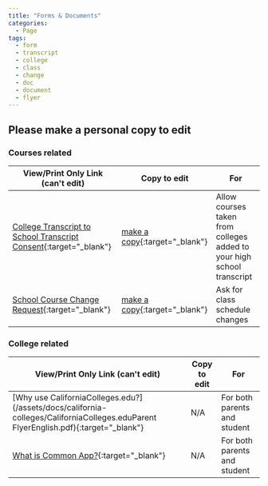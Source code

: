 ```yaml
---
title: "Forms & Documents"
categories:
  - Page
tags:
  - form
  - transcript
  - college
  - class
  - change
  - doc
  - document
  - flyer
---
```

## Please make a personal copy to edit
### Courses related

| View/Print Only Link (can't edit)| Copy to edit | For       |
| -------------------------------------------------- | -----------------------------| ----------|
| [College Transcript to School Transcript Consent](https://docs.google.com/document/d/1vtlh3F2uew5CaxQlTsUyiIFlRfK76ASTg0NfwQ1q3qY/edit?usp=sharing){:target="_blank"} | [make a copy](https://docs.google.com/document/d/1vtlh3F2uew5CaxQlTsUyiIFlRfK76ASTg0NfwQ1q3qY/copy){:target="_blank"}  | Allow courses taken from colleges added to your high school transcript |
| [School Course Change Request](https://docs.google.com/document/d/1Eu6woovJQ2AaNtUfWYuLvd6tesH1ZPExL2f8w8EziR8/edit?usp=sharing){:target="_blank"} | [make a copy](https://docs.google.com/document/d/1Eu6woovJQ2AaNtUfWYuLvd6tesH1ZPExL2f8w8EziR8/copy){:target="_blank"}  | Ask for class schedule changes |

### College related

| View/Print Only Link (can't edit)| Copy to edit | For       |
| -------------------------------------------------- | -----------------------------| ----------|
| [Why use CaliforniaColleges.edu?](/assets/docs/california-colleges/CaliforniaColleges.eduParent FlyerEnglish.pdf){:target="_blank"} | N/A | For both parents and student |
| [What is Common App?](https://www.commonapp.org/static/c4f76ef63a998c285d23983541fa0827/FYWhatIsCACAReady.pdf){:target="_blank"} | N/A | For both parents and student |




